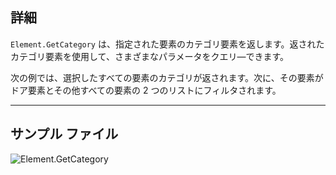 ## 詳細
`Element.GetCategory` は、指定された要素のカテゴリ要素を返します。返されたカテゴリ要素を使用して、さまざまなパラメータをクエリ―できます。

次の例では、選択したすべての要素のカテゴリが返されます。次に、その要素がドア要素とその他すべての要素の 2 つのリストにフィルタされます。
___
## サンプル ファイル

![Element.GetCategory](./Revit.Elements.Element.GetCategory_img.jpg)
